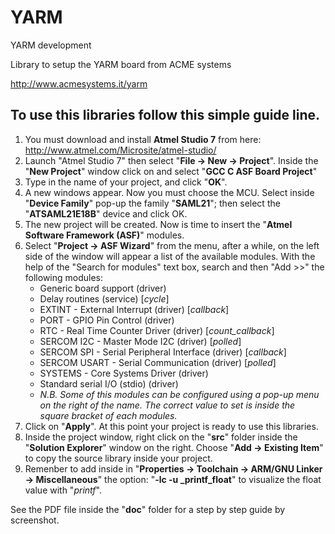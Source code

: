 # YARM
YARM development

Library to setup the YARM board from ACME systems

http://www.acmesystems.it/yarm

## To use this libraries follow this simple guide line.

1. You must download and install **Atmel Studio 7** from here: http://www.atmel.com/Microsite/atmel-studio/
2. Launch "Atmel Studio 7" then select "**File -> New -> Project**". Inside the "**New Project**" window click on and select "**GCC C ASF Board Project**" 
3. Type in the name of your project, and click "**OK**".
4. A new windows appear. Now you must choose the MCU. Select inside "**Device Family**" pop-up the family "**SAML21**"; then select the "**ATSAML21E18B**" device and click OK.
5. The new project will be created. Now is time to insert the "**Atmel Software Framework (ASF)**" modules.
6. Select "**Project -> ASF Wizard**" from the menu, after a while, on the left side of the window will appear a list of the available modules.
   With the help of the "Search for modules" text box, search and then "Add >>" the following modules:
   * Generic board support (driver)
   * Delay routines (service) [*cycle*]
   * EXTINT - External Interrupt (driver) [*callback*]
   * PORT - GPIO Pin Control (driver)
   * RTC -  Real Time Counter Driver (driver) [*count_callback*]
   * SERCOM I2C - Master Mode I2C (driver) [*polled*]
   * SERCOM SPI - Serial Peripheral Interface (driver) [*callback*]
   * SERCOM USART - Serial Communication (driver) [*polled*]
   * SYSTEMS - Core Systems Driver (driver)
   * Standard serial I/O (stdio) (driver)
   * *N.B. Some of this modules can be configured using a pop-up menu on the right of the name. The correct value to set is
   inside the square bracket of each modules.*
7. Click on "**Apply**". At this point your project is ready to use this libraries.
8. Inside the project window, right click on the "**src**" folder inside the "**Solution Explorer**" window on the right. Choose "**Add -> Existing Item**" to copy the source library inside your project.
9. Remenber to add inside in "**Properties -> Toolchain -> ARM/GNU Linker -> Miscellaneous**" the option: "**-lc -u _printf_float**" to visualize the float value with "*printf*".

See the PDF file inside the "**doc**" folder for a step by step guide by screenshot.
